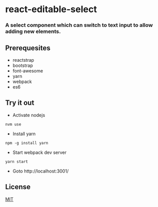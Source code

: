 # react-editable-select

### A select component which can switch to text input to allow adding new elements.

## Prerequesites
* reactstrap
* bootstrap
* font-awesome
* yarn
* webpack
* es6

## Try it out
* Activate nodejs
```
nvm use
```

* Install yarn
```
npm -g install yarn
```

* Start webpack dev server
```
yarn start
```

* Goto http://localhost:3001/

## License
[MIT](./license.txt)

